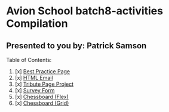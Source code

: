 # Avion School batch8-activities Compilation

## Presented to you by: Patrick Samson

Table of Contents:

1. [x] [Best Practice Page](/a1-best-practice-page/index.html)
1. [x] [HTML Email](/a2-html-email/index.html)
1. [x] [Tribute Page Project](/a3-tribute-page-project/index.html)
1. [x] [Survey Form](/a4-survey-form/index.html)
1. [x] [Chessboard (Flex)](/a5-chessboard-flex/index.html)
1. [x] [Chessboard (Grid)](/a6-chessboard-grid/index.html)
